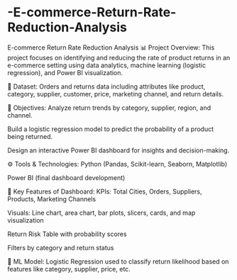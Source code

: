 # -E-commerce-Return-Rate-Reduction-Analysis
E-commerce Return Rate Reduction Analysis
📊 Project Overview:
This project focuses on identifying and reducing the rate of product returns in an e-commerce setting using data analytics, machine learning (logistic regression), and Power BI visualization.

📁 Dataset:
Orders and returns data including attributes like product, category, supplier, customer, price, marketing channel, and return details.

🧠 Objectives:
Analyze return trends by category, supplier, region, and channel.

Build a logistic regression model to predict the probability of a product being returned.

Design an interactive Power BI dashboard for insights and decision-making.

⚙️ Tools & Technologies:
Python (Pandas, Scikit-learn, Seaborn, Matplotlib)

Power BI (final dashboard development)

📌 Key Features of Dashboard:
KPIs: Total Cities, Orders, Suppliers, Products, Marketing Channels

Visuals: Line chart, area chart, bar plots, slicers, cards, and map visualization

Return Risk Table with probability scores

Filters by category and return status

🧮 ML Model:
Logistic Regression used to classify return likelihood based on features like category, supplier, price, etc.
